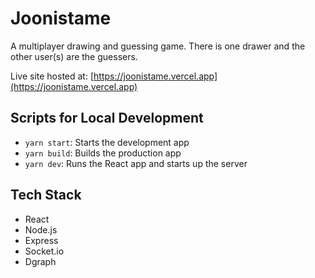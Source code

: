 # Joonistame

A multiplayer drawing and guessing game. There is one drawer and the other user(s) are the guessers.

Live site hosted at: [https://joonistame.vercel.app](https://joonistame.vercel.app)

## Scripts for Local Development

- `yarn start`: Starts the development app
- `yarn build`: Builds the production app
- `yarn dev`: Runs the React app and starts up the server

## Tech Stack
- React
- Node.js
- Express
- Socket.io
- Dgraph
